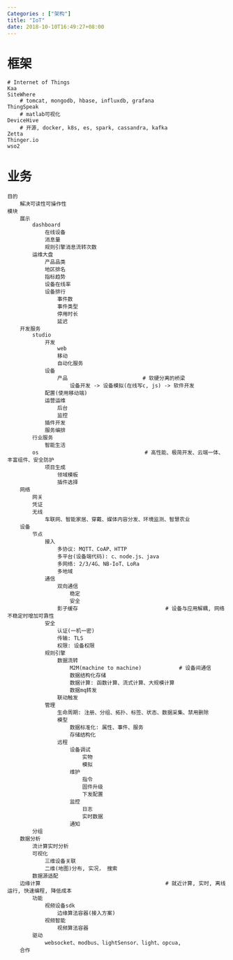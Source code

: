 ```yaml
---
Categories : ["架构"]
title: "IoT"
date: 2018-10-10T16:49:27+08:00
---
```


# 框架
    # Internet of Things
    Kaa
    SiteWhere
        # tomcat, mongodb, hbase, influxdb, grafana
    ThingSpeak
        # matlab可视化
    DeviceHive
        # 开源, docker, k8s, es, spark, cassandra, kafka
    Zetta
    Thinger.io
    wso2
# 业务
    目的
        解决可读性可操作性
    模块
        展示
            dashboard
                在线设备
                消息量
                规则引擎消息流转次数
            运维大盘
                产品品类
                地区排名
                指标趋势
                设备在线率
                设备排行
                    事件数
                    事件类型
                    停用时长
                    延迟
        开发服务
            studio
                开发
                    web
                    移动
                    自动化服务
                设备
                    产品                        # 软硬分离的桥梁
                        设备开发 -> 设备模拟(在线写c, js) -> 软件开发
                配置(使用移动端)
                运营运维
                    后台
                    监控
                插件开发
                服务编排
            行业服务
                智能生活
            os                                  # 高性能、极简开发、云端一体、丰富组件、安全防护
                项目生成
                    领域模板
                    插件选择
        网络
            网关
            凭证
            无线
                车联网、智能家居、穿戴、媒体内容分发、环境监测、智慧农业
        设备
            节点
                接入
                    多协议: MQTT、CoAP、HTTP
                    多平台(设备端代码): c、node.js、java
                    多网络: 2/3/4G、NB-IoT、LoRa
                    多地域
                通信
                    双向通信
                        稳定
                        安全
                    影子缓存                            # 设备与应用解耦, 网络不稳定时增加可靠性
                安全
                    认证(一机一密)
                    传输: TLS
                    权限: 设备权限
                规则引擎
                    数据流转
                        M2M(machine to machine)            # 设备间通信
                        数据结构化存储
                        数据计算: 函数计算、流式计算、大规模计算
                        数据mq转发
                    联动触发
                管理
                    生命周期: 注册、分组、拓扑、标签、状态、数据采集、禁用删除
                    模型
                        数据标准化: 属性、事件、服务
                        存储结构化
                    远程
                        设备调试
                            实物
                            模拟
                        维护
                            指令
                            固件升级
                            下发配置
                        监控
                            日志
                            实时数据
                        通知
            分组
        数据分析
            流计算实时分析
            可视化
                三维设备关联
                二维(地图)分布, 实况， 搜索
            数据源适配
        边缘计算                                        # 就近计算, 实时, 离线运行, 快速编程, 降低成本
            功能
                视频设备sdk
                    边缘算法容器(接入方案)
                视频智能
                    视频算法容器
            驱动
                websocket、modbus、lightSensor、light、opcua,
        合作